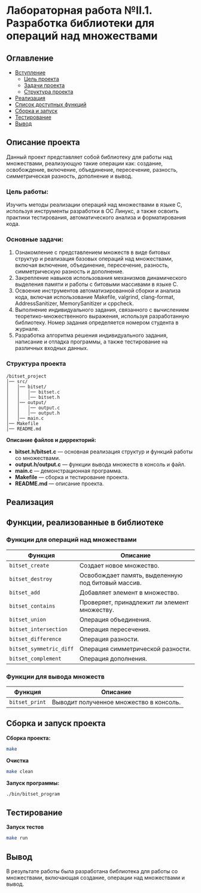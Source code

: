 # Лабораторная работа №II.1. Разработка библиотеки для операций над множествами

## Оглавление

- [Вступление](#описание-проекта)
	- [Цель проекта](#цель-работы)
	- [Задачи проекта](#основные-задачи)
	- [Структура проекта](#структура-проекта)
- [Реализация](#реализация)
- [Список доступных функций](#функции-реализованные-в-библиотеке)
- [Сборка и запуск](#сборка-и-запуск-проекта)
- [Тестирование](#тестирование)
- [Вывод](#вывод)


## Описание проекта

Данный проект представляет собой библиотеку для работы над множествами, реализующую такие операции как: создание, освобождение, включение, объединение, пересечение, разность, симметрическая разность, дополнение и вывод.

### Цель работы:

Изучить методы реализации операций над множествами в языке C, используя инструменты разработки в ОС Линукс, а также освоить практики тестирования, автоматического анализа и форматирования кода.


### Основные задачи:
1. Ознакомление с представлением множеств в виде битовых структур и реализация базовых операций над множествами, включая включение, объединение, пересечение, разность, симметрическую разность и дополнение.
2. Закрепление навыков использования механизмов динамического выделения памяти и работы с битовыми массивами в языке C.
3. Освоение инструментов автоматизированной сборки и анализа кода, включая использование Makefile, valgrind, clang-format, AddressSanitizer, MemorySanitizer и cppcheck.
4. Выполнение индивидуального задания, связанного с вычислением теоретико-множественного выражения, используя разработанную библиотеку. Номер задания определяется номером студента в журнале.
5. Разработка алгоритма решения индивидуального задания, написание и отладка программы, а также тестирование на различных входных данных.


### Структура проекта
```
/bitset_project
│── src/
│   │── bitset/
│   │   │── bitset.c
│   │   │── bitset.h
│   │── output/
│   │   │── output.c
│   │   │── output.h
│   │── main.c
│── Makefile
│── README.md
```

**Описание файлов и дирректорий:**
- **bitset.h/bitset.c** — основная реализация структур и функций работы со множествами.
- **output.h/output.c** — функции вывода множеств в консоль и файл.
- **main.c** — демонстрационная программа.
- **Makefile** — сборка и тестирование проекта.
- **README.md** — описание проекта.

## Реализация

## Функции, реализованные в библиотеке

### Функции для операций над множествами
Функция | Описание
--- | ---
`bitset_create` | Создает новое множество.
`bitset_destroy` | Освобождает память, выделенную под битовый массив.
`bitset_add` | Добавляет элемент в множество.
`bitset_contains` | Проверяет, принадлежит ли элемент множеству.
`bitset_union` | Операция объединения.
`bitset_intersection` | Операция пересечения.
`bitset_difference` | Операция разности.
`bitset_symmetric_diff` | Операция симметрической разности.
`bitset_complement` | Операция дополнения.

### Функции для вывода множеств
Функция | Описание
--- | ---
`bitset_print` | Выводит полученное множество в консоль.

## Сборка и запуск проекта

**Сборка проекта:**
```sh
make
```

**Очистка**
```sh
make clean
```

**Запуск программы:**
```sh
./bin/bitset_program
```

## Тестирование

**Запуск тестов**
```sh
make run
```

## Вывод
В результате работы была разработана библиотека для работы со множествами, включающая создание, операции над множествами и вывод.
